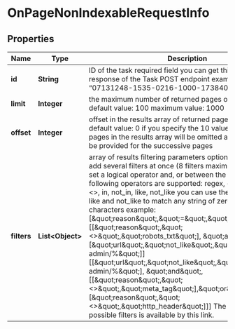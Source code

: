 

# OnPageNonIndexableRequestInfo


## Properties

| Name | Type | Description | Notes |
|------------ | ------------- | ------------- | -------------|
|**id** | **String** | ID of the task required field you can get this ID in the response of the Task POST endpoint example: “07131248-1535-0216-1000-17384017ad04” |  [optional] |
|**limit** | **Integer** | the maximum number of returned pages optional field default value: 100 maximum value: 1000 |  [optional] |
|**offset** | **Integer** | offset in the results array of returned pages optional field default value: 0 if you specify the 10 value, the first ten pages in the results array will be omitted and the data will be provided for the successive pages |  [optional] |
|**filters** | **List&lt;Object&gt;** | array of results filtering parameters optional field you can add several filters at once (8 filters maximum) you should set a logical operator and, or between the conditions the following operators are supported: regex, &lt;, &lt;&#x3D;, &gt;, &gt;&#x3D;, &#x3D;, &lt;&gt;, in, not_in, like, not_like you can use the % operator with like and not_like to match any string of zero or more characters example: [\&quot;reason\&quot;,\&quot;&#x3D;\&quot;,\&quot;robots_txt\&quot;][[\&quot;reason\&quot;,\&quot;&lt;&gt;\&quot;,\&quot;robots_txt\&quot;], \&quot;and\&quot;, [\&quot;url\&quot;,\&quot;not_like\&quot;,\&quot;%/wp-admin/%\&quot;]] [[\&quot;url\&quot;,\&quot;not_like\&quot;,\&quot;%/wp-admin/%\&quot;], \&quot;and\&quot;, [[\&quot;reason\&quot;,\&quot;&lt;&gt;\&quot;,\&quot;meta_tag\&quot;],\&quot;or\&quot;,[\&quot;reason\&quot;,\&quot;&lt;&gt;\&quot;,\&quot;http_header\&quot;]]] The full list of possible filters is available by this link. |  [optional] |



